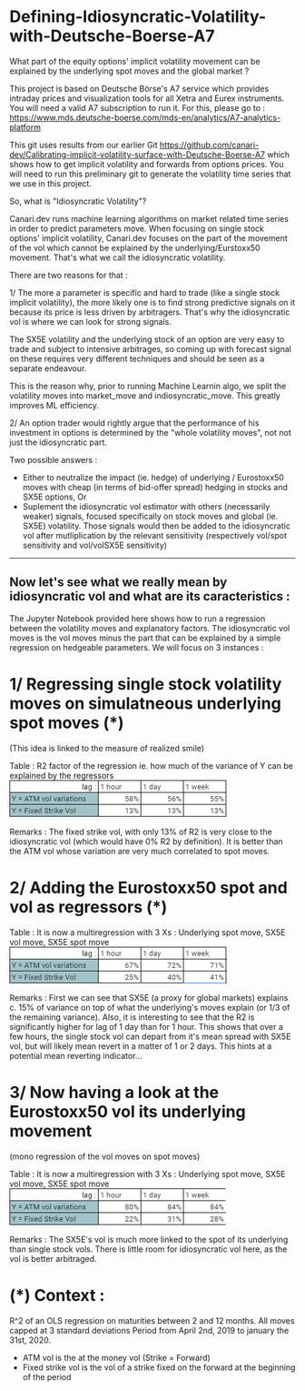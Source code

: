 # Defining-Idiosyncratic-Volatility-with-Deutsche-Boerse-A7
What part of the equity options' implicit volatility movement can be explained by the underlying spot moves and the global market ?

This project is based on Deutsche Börse's A7 service which provides intraday prices and visualization tools for all Xetra and Eurex instruments.
You will need a valid A7 subscription to run it. For this, please go to : https://www.mds.deutsche-boerse.com/mds-en/analytics/A7-analytics-platform

This git uses results from our earlier Git https://github.com/canari-dev/Calibrating-implicit-volatility-surface-with-Deutsche-Boerse-A7 which shows how to get implicit volatility and forwards from options prices.
You will need to run this preliminary git to generate the volatility time series that we use in this project.


So, what is "Idiosyncratic Volatility"?

Canari.dev runs machine learning algorithms on market related time series in order to predict parameters move.
When focusing on single stock options' implicit volatility, Canari.dev focuses on the part of the movement of the vol which cannot be explained by the underlying/Eurstoxx50 movement. That's what we call the idiosyncratic volatility.

There are two reasons for that :

1/ The more a parameter is specific and hard to trade (like a single stock implicit volatility), the more likely one is to find strong predictive signals on it because its price is less driven by arbitragers.
That's why the idiosyncratic vol is where we can look for strong signals.

The SX5E volatility and the underlying stock of an option are very easy to trade and subject to intensive arbitrages, so coming up with forecast signal on these requires very different techniques and should be seen as a separate endeavour.

This is the reason why, prior to running Machine Learnin algo, we split the volatility moves into market_move and indiosyncratic_move.
This greatly improves ML efficiency.

2/ An option trader would rightly argue that the performance of his investment in options is determined by the "whole volatility moves", not not just the idiosyncratic part.

Two possible answers : 

- Either to neutralize the impact (ie. hedge) of underlying / Eurostoxx50 moves with cheap (in terms of bid-offer spread) hedging in stocks and SX5E options, 
Or
- Suplement the idiosyncratic vol estimator with others (necessarily weaker) signals, focused specifically on stock moves and global (ie. SX5E) volatility. Those signals would then be added to the idiosyncratic vol after mutliplication by the relevant sensitivity (respectively vol/spot sensitivity and vol/volSX5E sensitivity)



-------------------------------------------------------------------------------------------
## Now let's see what we really mean by idiosyncratic vol  and what are its caracteristics  :

The Jupyter Notebook provided here shows how to run a regression between the volatility moves and explanatory factors.
The idiosyncratic vol moves is the vol moves minus the part that can be explained by a simple regression on hedgeable parameters.
We will focus on 3 instances :

# 1/ Regressing single stock volatility moves on simulatneous underlying spot moves (*)

(This idea is linked to the measure of realized smile)

Table : R2 factor of the regression ie. how much of the variance of Y can be explained by the regressors
![plot](./images/results1.png)


Remarks :
The fixed strike vol, with only 13% of R2 is very close to the idiosyncratic vol (which would have 0% R2 by definition).
It is better than the ATM vol whose variation are very much correlated to spot moves.


# 2/ Adding the Eurostoxx50 spot and vol as regressors (*)

Table : It is now a multiregression with 3 Xs : Underlying spot move, SX5E vol move, SX5E spot move
![plot](./images/results2.png)


Remarks :
First we can see that SX5E (a proxy for global markets) explains c. 15% of variance on top of what the underlying's moves explain (or 1/3 of the remaining variance).
Also, it is interesting to see that the R2 is significantly higher for lag of 1 day than for 1 hour.
This shows that over a few hours, the single stock vol can depart from it's mean spread with SX5E vol, but will likely mean revert in a matter of 1 or 2 days.
This hints at a potential mean reverting indicator...


# 3/ Now having a look at the Eurostoxx50 vol its underlying movement

(mono regression of the vol moves on spot moves)

Table : It is now a multiregression with 3 Xs : Underlying spot move, SX5E vol move, SX5E spot move
![plot](./images/results3.png)


Remarks :
The SX5E's vol is much more linked to the spot of its underlying than single stock vols.
There is little room for idiosyncratic vol here, as the vol is better arbitraged.





# (*) Context : 
R^2 of an OLS regression on maturities between 2 and 12 months.
All moves capped at 3 standard deviations
Period from April 2nd, 2019 to january the 31st, 2020.
- ATM vol is the at the money vol (Strike = Forward)
- Fixed strike vol is the vol of a strike fixed on the forward at the beginning of the period
